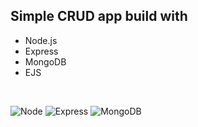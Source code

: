 ## Simple CRUD app build with

- Node.js
- Express
- MongoDB
- EJS

<br>

![Node](https://img.shields.io/badge/Node.js-43853D?style=flat-square&logo=node.js&logoColor=white)
![Express](https://img.shields.io/badge/Express.js-404D59?style=flaty-square)
![MongoDB](https://img.shields.io/badge/MongoDB-4EA94B?style=flat-square&logo=mongodb&logoColor=white)
